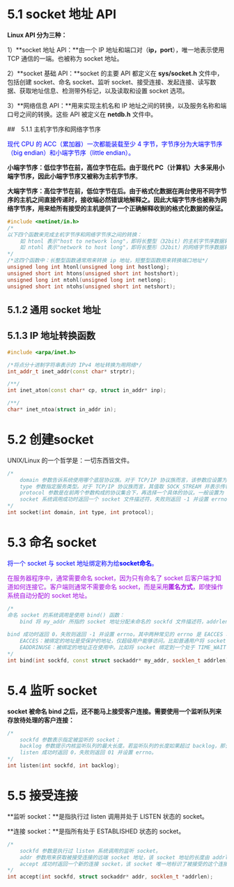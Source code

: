 # 5.1 socket 地址 API

**Linux API 分为三种：**

1）**socket 地址 API：**由一个 IP 地址和端口对（**ip，port**），唯一地表示使用 TCP 通信的一端。也被称为 socket 地址。

2）**socket 基础 API：**socket 的主要 API 都定义在 **sys/socket.h** 文件中，包括创建 socket、命名 socket、监听 socket、接受连接、发起连接、读写数据、获取地址信息、检测带外标记，以及读取和设置 socket 选项。

3）**网络信息 API：**用来实现主机名和 IP 地址之间的转换，以及服务名称和端口号之间的转换。这些 API 被定义在 **netdb.h** 文件中。



##　5.1.1 主机字节序和网络字节序

<font color=blue>现代 CPU 的 ACC（累加器）一次都能装载至少 4 字节，字节序分为大端字节序（big endian）和小端字节序（little endian）。</font>

**小端字节序：低位字节在前，高位字节在后。**由于现代 PC（计算机）大多采用小端字节序，因此小端字节序又被称为**主机字节序**。

**大端字节序：高位字节在前，低位字节在后。**由于格式化数据在两台使用不同字节序的主机之间直接传递时，接收端必然错误地解释之。因此大端字节序也被称为**网络字节序，用来给所有接受的主机提供了一个正确解释收到的格式化数据的保证。**

```c++
#include <netinet/in.h>
/*
以下四个函数来完成主机字节序和网络字节序之间的转换：
	如 htonl 表示"host to network long"，即将长整型（32bit）的主机字节序数据转换网络字节序数据。
    如 ntohl 表示"network to host long"，即将长整形（32bit）的网络字节序数据转换主机字节序数据。
*/
/*这四个函数中：长整型函数通常用来转换 ip 地址，短整型函数用来转换端口地址*/
unsigned long int htonl(unsigned long int hostlong);
unsigned short int htons(unsigned short int hostshort);
unsigned long int ntohl(unsigned long int netlong);
unsigned short int ntohs(unsigned short int netshort);
```



## 5.1.2 通用 socket 地址



## 5.1.3 IP 地址转换函数

```C++
#include <arpa/inet.h>

/*将点分十进制字符串表示的 IPv4 地址转换为用网络*/
int_addr_t inet_addr(const char* strptr);

/**/
int inet_aton(const char* cp, struct in_addr* inp);

/**/
char* inet_ntoa(struct in_addr in);
```



# 5.2 创建socket
UNIX/Linux 的一个哲学是：一切东西皆文件。

```c++
/*
	domain 参数告诉系统使用哪个底层协议族。对于 TCP/IP 协议族而言，该参数应设置为 PF_INET（用于 IPv4）或PF_INET6（用于 IPv6）；对于 UNIX 本地协议族而言，该参数应该设置为 PF_UNIX。
	type 参数指定服务类型。对于 TCP/IP 协议族而言，其值取 SOCK_STREAM 并表示传输层使用 TCP 协议，取 SOCK_DGRAM 表示传输层使用 UDP 协议。
	protocol 参数是在前两个参数构成的协议集合下，再选择一个具体的协议。一般设置为 0，表示使用默认协议。
	socket 系统调用成功时返回一个 socket 文件描述符，失败则返回 -1 并设置 errno。
*/
int socket(int domain, int type, int protocol);
```



# 5.3 命名 socket

<font color=blue>将一个 socket 与 socket 地址绑定称为给**socket命名**。</font>

<font color=alice>在服务器程序中，通常需要命名 socket，因为只有命名了 socket 后客户端才知道如何连接它。客户端则通常不需要命名 socket，而是采用**匿名方式**，即使操作系统自动分配的 socket 地址。</font>

```c++
/*
命名 socket 的系统调用是使用 bind() 函数：
	bind 将 my_addr 所指的 socket 地址分配未命名的 sockfd 文件描述符，addrlen 参数指出该 socket 地址的长度。
	
bind 成功时返回 0，失败则返回 -1 并设置 errno。其中两种常见的 errno 是 EACCES 和 EADDRINUSE，其含义分别如下：
	EACCES：被绑定的地址是受保护的地址，仅超级用户能够访问。比如普通用户将 socket 绑定到知名服务端口（端口号为0~1023）上时，bind 将返回 EACCES 错误。
	EADDRINUSE：被绑定的地址正在使用中。比如将 socket 绑定到一个处于 TIME_WAIT 状态的 socket 地址。
*/
int bind(int sockfd, const struct sockaddr* my_addr, socklen_t addrlen);
```



# 5.4 监听 socket

**socket 被命名 bind 之后，还不能马上接受客户连接。需要使用一个监听队列来存放待处理的客户连接：**

```C++
/*
	sockfd 参数表示指定被监听的 socket；
	backlog 参数提示内核监听队列的最大长度。若监听队列的长度如果超过 backlog，那么服务器将不受理新的客户连接，客户端也将收到 ECONNREFUSED 错误信息。
	listen 成功时返回 0，失败则返回 01 并设置 errno。
*/
int listen(int sockfd, int backlog);
```



# 5.5 接受连接

**监听 socket：**是指执行过 listen 调用并处于 LISTEN 状态的 socket。

**连接 socket：**是指所有处于 ESTABLISHED 状态的 socket。

```c++
/*
	sockfd 参数是执行过 listen 系统调用的监听 socket。
	addr 参数用来获取被接受连接的远端 socket 地址，该 socket 地址的长度由 addrlen 参数指出。
	accept 成功时返回一个新的连接 socket，该 socket 唯一地标识了被接受的这个连接，服务器可通过该 socket 来与被接受连接的客户端进行通信。accept 失败时返回 -1 并设置 errno。
*/
int accept(int sockfd, struct sockaddr* addr, socklen_t *addrlen);
```

